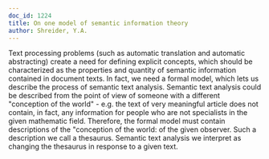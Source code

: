 ```yaml
---
doc_id: 1224
title: On one model of semantic information theory
author: Shreider, Y.A.
---
```


Text processing problems (such as automatic translation and automatic
abstracting) create a need for defining explicit concepts, which should be
characterized as the properties and quantity of semantic information
contained in document texts.
In fact, we need a formal model, which lets us describe the process of
semantic text analysis.
  Semantic text analysis could be described from the point of view of someone
with a different "conception of the world" - e.g. the text of very meaningful
article does not contain, in fact, any information for people who are not
specialists in the given mathematic field.
Therefore, the formal model must contain descriptions of the "conception of the
world: of the given observer.
Such a description we call a thesaurus.
  Semantic text analysis we interpret as changing the thesaurus in response
to a given text.
